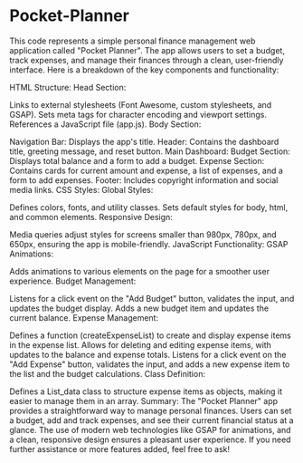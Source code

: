 # Pocket-Planner
This code represents a simple personal finance management web application called "Pocket Planner". The app allows users to set a budget, track expenses, and manage their finances through a clean, user-friendly interface. Here is a breakdown of the key components and functionality:

HTML Structure:
Head Section:

Links to external stylesheets (Font Awesome, custom stylesheets, and GSAP).
Sets meta tags for character encoding and viewport settings.
References a JavaScript file (app.js).
Body Section:

Navigation Bar: Displays the app's title.
Header: Contains the dashboard title, greeting message, and reset button.
Main Dashboard:
Budget Section: Displays total balance and a form to add a budget.
Expense Section: Contains cards for current amount and expense, a list of expenses, and a form to add expenses.
Footer: Includes copyright information and social media links.
CSS Styles:
Global Styles:

Defines colors, fonts, and utility classes.
Sets default styles for body, html, and common elements.
Responsive Design:

Media queries adjust styles for screens smaller than 980px, 780px, and 650px, ensuring the app is mobile-friendly.
JavaScript Functionality:
GSAP Animations:

Adds animations to various elements on the page for a smoother user experience.
Budget Management:

Listens for a click event on the "Add Budget" button, validates the input, and updates the budget display.
Adds a new budget item and updates the current balance.
Expense Management:

Defines a function (createExpenseList) to create and display expense items in the expense list.
Allows for deleting and editing expense items, with updates to the balance and expense totals.
Listens for a click event on the "Add Expense" button, validates the input, and adds a new expense item to the list and the budget calculations.
Class Definition:

Defines a List_data class to structure expense items as objects, making it easier to manage them in an array.
Summary:
The "Pocket Planner" app provides a straightforward way to manage personal finances. Users can set a budget, add and track expenses, and see their current financial status at a glance. The use of modern web technologies like GSAP for animations, and a clean, responsive design ensures a pleasant user experience. If you need further assistance or more features added, feel free to ask!
